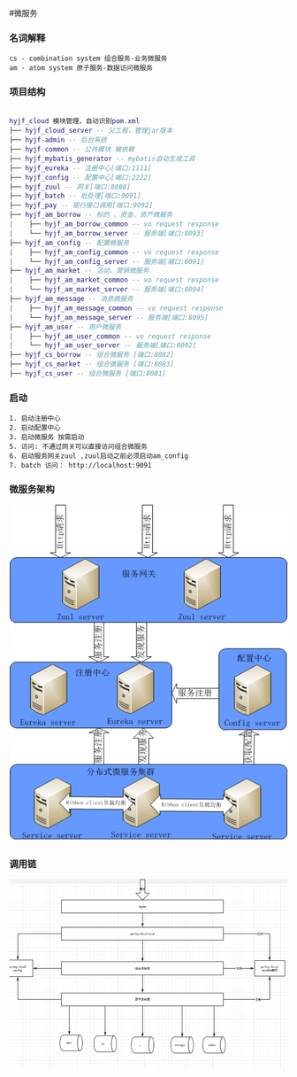 #微服务

### 名词解释
    cs - combination system 组合服务-业务微服务
    am - atom system 原子服务-数据访问微服务
    
    
### 项目结构


``` lua

hyjf_cloud 模块管理，自动识别pom.xml
├── hyjf_cloud_server -- 父工程，管理jar版本
├── hyjf-admin -- 后台系统
├── hyjf-common -- 公共模块 被依赖
├── hyjf_mybatis_generator -- mybatis自动生成工具
├── hyjf_eureka -- 注册中心[端口:1111]
├── hyjf_config -- 配置中心[端口:2222]
├── hyjf_zuul -- 网关[端口:8080]
├── hyjf_batch -- 批处理[端口:9091]
├── hyjf_pay -- 银行接口调用[端口:9092]
├── hyjf_am_borrow -- 标的 、资金、资产微服务
|    ├── hyjf_am_borrow_common -- vo request response 
|    └── hyjf_am_borrow_server -- 服务端[端口:8093]
├── hyjf_am_config -- 配置微服务
|    ├── hyjf_am_config_common -- vo request response 
|    └── hyjf_am_config_server -- 服务端[端口:8091]
├── hyjf_am_market -- 活动、营销微服务
|    ├── hyjf_am_market_common -- vo request response 
|    └── hyjf_am_market_server -- 服务端[端口:8094]
├── hyjf_am_message -- 消息微服务
|    ├── hyjf_am_message_common -- vo request response 
|    └── hyjf_am_message_server -- 服务端[端口:8095]
├── hyjf_am_user -- 用户微服务
|    ├── hyjf_am_user_common -- vo request response 
|    └── hyjf_am_user_server -- 服务端[端口:8092]
├── hyjf_cs_borrow -- 组合微服务 [端口:8082] 
├── hyjf_cs_market -- 组合微服务 [端口:8083] 
├── hyjf_cs_user -- 组合微服务 [端口:8081] 


```

### 启动
    1. 启动注册中心 
    2. 启动配置中心 
    3. 启动微服务 按需启动
    5. 访问: 不通过网关可以直接访问组合微服务
    6. 启动服务网关zuul ,zuul启动之前必须启动am_config
    7. batch 访问： http://localhost:9091
     
### 微服务架构
   ![调用链](pic2.png)    
       
### 调用链
   ![调用链](pic1.png)
   